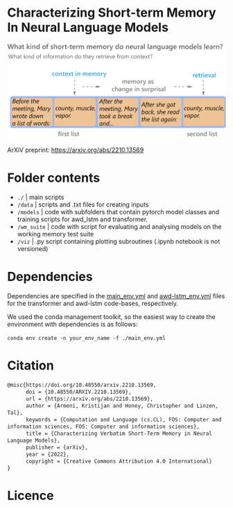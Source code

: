 # Characterizing Short-term Memory In Neural Language Models

![thumbnail](thumbnail_2x.png)

ArXiV preprint:  https://arxiv.org/abs/2210.13569

# Folder contents

- `./`         |  main scripts
- `/data`      |  scripts and .txt files for creating inputs
- `/models` |  code with subfolders that contain pytorch model classes and training scripts for awd_lstm and transformer.
- `/wm_suite` | code with script for evaluating and analysing models on the working memory test suite
- `/viz` |  .py script containing plotting subroutines (.ipynb notebook is not versioned)

# Dependencies

Dependencies are specified in the [main_env.yml](https://github.com/KristijanArmeni/neural-lm-mem/blob/main/awd-lstm_env.yml) and [awd-lstm_env.yml](https://github.com/KristijanArmeni/neural-lm-mem/blob/main/awd-lstm_env.yml) files for the transformer and awd-lstm code-bases, respectively.

We used the conda management toolkit, so the easiest way to create the environment with dependencies is as follows:

`conda env create -n your_env_name -f ./main_env.yml`

# Citation

```
@misc{https://doi.org/10.48550/arxiv.2210.13569,
      doi = {10.48550/ARXIV.2210.13569},
      url = {https://arxiv.org/abs/2210.13569},
      author = {Armeni, Kristijan and Honey, Christopher and Linzen, Tal},
      keywords = {Computation and Language (cs.CL), FOS: Computer and information sciences, FOS: Computer and information sciences},  
      title = {Characterizing Verbatim Short-Term Memory in Neural Language Models},
      publisher = {arXiv},
      year = {2022},
      copyright = {Creative Commons Attribution 4.0 International}
}

```

# Licence

